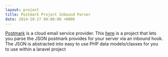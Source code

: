 ```yaml
---
layout: project
title: Postmark Project Inbound Parser
date: 2014-10-27 00:00:00 +0000
---
```

[Postmark](https://postmarkapp.com) is a cloud email service provider. This [here](https://github.com/camelCaseD/postmark-inbound-laravel) is a project that lets you parse the JSON postmark provides for your server via an inbound hook. The JSON is abstracted into easy to use PHP data models/classes for you to use within a laravel project
